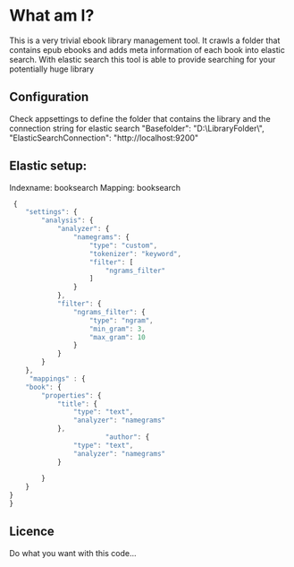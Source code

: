 ﻿# What am I?
This is a very trivial ebook library management tool. It crawls a folder that contains epub ebooks and adds meta information of each book into elastic search.
With elastic search this tool is able to provide searching for your potentially huge library

## Configuration

Check appsettings to define the folder that contains the library and the connection string for elastic search
  "Basefolder": "D:\\LibraryFolder\\",
  "ElasticSearchConnection": "http://localhost:9200"

## Elastic setup:

Indexname: booksearch
Mapping: booksearch

```javascript
 {
    "settings": {
        "analysis": {
            "analyzer": {
                "namegrams": {
                    "type": "custom",
                    "tokenizer": "keyword",
                    "filter": [
                        "ngrams_filter"
                    ]
                }
            },
            "filter": {
                "ngrams_filter": {
                    "type": "ngram",
                    "min_gram": 3,
                    "max_gram": 10
                }
            }
        }
    },
	 "mappings" : {
    "book": {
        "properties": {
            "title": {
                "type": "text",
                "analyzer": "namegrams"
            },
				 		"author": {
                "type": "text",
                "analyzer": "namegrams"
            }
				  
        }
    }
} 	 
}
```

## Licence

Do what you want with this code...